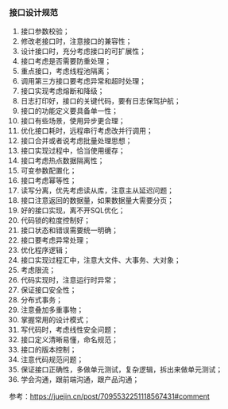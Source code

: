 ### 接口设计规范

1. 接口参数校验；
2. 修改老接口时，注意接口的兼容性；
3. 设计接口时，充分考虑接口的可扩展性；
4. 接口考虑是否需要防重处理；
5. 重点接口，考虑线程池隔离；
6. 调用第三方接口要考虑异常和超时处理；
7. 接口实现考虑熔断和降级；
8. 日志打印好，接口的关键代码，要有日志保驾护航；
9. 接口的功能定义要具备单一性；
10. 接口有些场景，使用异步更合理；
11. 优化接口耗时，远程串行考虑改并行调用；
12. 接口合并或者说考虑批量处理思想；
13. 接口实现过程中，恰当使用缓存；
14. 接口考虑热点数据隔离性；
15. 可变参数配置化；
16. 接口考虑幂等性；
17. 读写分离，优先考虑读从库，注意主从延迟问题；
18. 接口注意返回的数据量，如果数据量大需要分页；
19. 好的接口实现，离不开SQL优化；
20. 代码锁的粒度控制好；
21. 接口状态和错误需要统一明确；
22. 接口要考虑异常处理；
23. 优化程序逻辑；
24. 接口实现过程汇中，注意大文件、大事务、大对象；
25. 考虑限流；
26. 代码实现时，注意运行时异常；
27. 保证接口安全性；
28. 分布式事务；
29. 注意叠加多重事物；
30. 掌握常用的设计模式；
31. 写代码时，考虑线性安全问题；
32. 接口定义清晰易懂，命名规范；
33. 接口的版本控制；
34. 注意代码规范问题；
35. 保证接口正确性，多做单元测试，复杂逻辑，拆出来做单元测试；
36. 学会沟通，跟前端沟通，跟产品沟通；

参考：https://juejin.cn/post/7095532251118567431#comment
